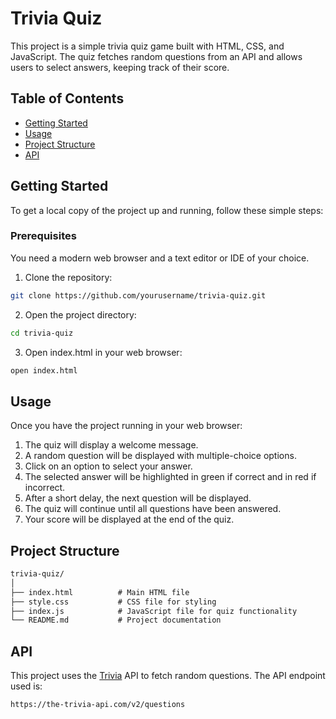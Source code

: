 # Trivia Quiz

This project is a simple trivia quiz game built with HTML, CSS, and JavaScript. The quiz fetches random questions from an API and allows users to select answers, keeping track of their score.

## Table of Contents

- [Getting Started](#getting-started)
- [Usage](#usage)
- [Project Structure](#project-structure)
- [API](#api)

## Getting Started

To get a local copy of the project up and running, follow these simple steps:

### Prerequisites

You need a modern web browser and a text editor or IDE of your choice.

1. Clone the repository:
```sh 
git clone https://github.com/yourusername/trivia-quiz.git
```

2. Open the project directory:
```sh 
cd trivia-quiz
```

3. Open index.html in your web browser:
```sh 
open index.html
```

## Usage

Once you have the project running in your web browser:

1. The quiz will display a welcome message.
2. A random question will be displayed with multiple-choice options.
3. Click on an option to select your answer.
4. The selected answer will be highlighted in green if correct and in red if incorrect.
5. After a short delay, the next question will be displayed.
6. The quiz will continue until all questions have been answered.
7. Your score will be displayed at the end of the quiz.

## Project Structure

```txt
trivia-quiz/
│
├── index.html          # Main HTML file
├── style.css           # CSS file for styling
├── index.js            # JavaScript file for quiz functionality
└── README.md           # Project documentation
```

## API

This project uses the [Trivia](https://the-trivia-api.com/) API to fetch random questions. The API endpoint used is:

```txt
https://the-trivia-api.com/v2/questions
```